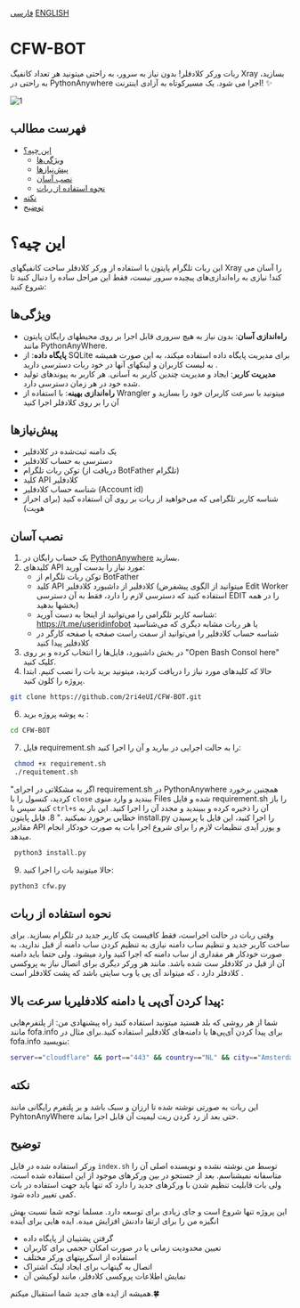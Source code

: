 [فارسی](https://github.com/2ri4eUI/CFW-BOT/blob/main/README-FA.md) 
[ENGLISH](https://github.com/2ri4eUI/CFW-BOT/blob/main/README.md)
# CFW-BOT
ربات ورکر کلادفلر! بدون نیاز به سرور، به راحتی میتونید هر تعداد کانفیگ Xray بسازید،  به راحتی در PythonAnywhere اجرا می شود. یک مسیرکوتاه به آزادی اینترنت! ✨

![1](https://github.com/2ri4eUI/CFW-BOT/assets/139592104/a2ff80e6-3c33-4443-9ee5-85b445e4a9f6)

## فهرست مطالب
- [این چیه؟](#این-چیه؟)
  - [ویژگی‌ها](#ویژگی‌ها)
  - [پیش‌نیازها](#پیش‌نیازها)
  - [نصب آسان](#نصب-آسان)
  - [نجوه استفاده از ربات](#نحوه-استفاده-از-ربات)
- [نکته](#نکته)
- [توضیح](#توضیح)

# این چیه؟
این ربات تلگرام پایتون با استفاده از ورکر کلادفلر ساخت کانفیگهای  Xray را آسان می کند! نیازی به راه‌اندازی‌های پیچیده سرور نیست، فقط این مراحل ساده را دنبال کنید تا شروع کنید:

## ویژگی‌ها
- **راه‌اندازی آسان**: بدون نیاز به هیچ سروری قابل اجرا بر روی محیطهای رایگان پایتون مانند PythonAnyWhere. 
- **پایگاه داده**: از SQLite برای مدیریت پایگاه داده استفاده میکند، به این صورت همیشه به لیست کاربران و لینکهای آنها در خود ربات دسترسی دارید . 
- **مدیریت کاربر**: ایجاد و مدیریت چندین کاربر به آسانی. هر کاربر به پیوندهای تولید شده خود در هر زمان دسترسی دارد.
- **راه‌اندازی بهینه**: با استفاده از Wrangler میتونید با سرعت کاربران خود را بسازید و آن را بر روی کلادفلر اجرا کنید

## پیش‌نیازها
- یک دامنه ثبت‌شده در کلادفلیر
- دسترسی به حساب کلادفلیر
- توکن ربات تلگرام (دریافت از BotFather تلگرام)
- کلید API کلادفلیر 
- شناسه حساب کلادفلیر (Account id)
- شناسه کاربر تلگرامی که می‌خواهید از ربات بر روی آن استفاده کنید (برای احراز هویت)

## نصب آسان
1. یک حساب رایگان در [PythonAnywhere](https://www.pythonanywhere.com) بسازید.
2. کلیدهای API مورد نیاز را بدست آورید:
   - توکن ربات تلگرام از BotFather
   - کلید API کلادفلیر از داشبورد کلادفلیر (میتوانید از الگوی پیشفرض Edit Worker  استفاده کنید که دسترسی لازم را دارد، فقط به آن دسترسی EDIT را در همه بخشها بدهید)
   - شناسه کاربر تلگرامی را می‌توانید از اینجا به دست آورید: https://t.me/useridinfobot یا هر ربات مشابه دیگری که می‌شناسید
   - شناسه حساب کلادفلیر را می‌توانید از سمت راست صفحه یا صفحه کارگر در کلادفلیر پیدا کنید
4. در بخش داشبورد، فایل‌ها را انتخاب کرده و بر روی "Open Bash Consol here" کلیک کنید.
5. حالا که کلیدهای مورد نیاز را دریافت کردید، میتونید برید بات را نصب کنیم. ابتدا پروژه را کلون کنید.
 ```bash
 git clone https://github.com/2ri4eUI/CFW-BOT.git
  ```
6. به پوشه پروژه برید :
```bash
cd CFW-BOT
```
7. فایل  requirement.sh را به حالت اجرایی در بیارید و آن را اجرا کنید:
```bash
 chmod +x requirement.sh
 ./requitement.sh
```
   "اگر به مشکلاتی در اجرای requirement.sh در PythonAnywhere همچنین برخورد کردید، کنسول را با `close` ببندید و وارد منوی Files شده و فایل requirement.sh را باز کنید سپس با `ctrl+s` آن را ذخیره کرده و ببیندید و مجدد آن را اجرا کنید. این بار به خطایی برخورد نمیکنید ."
8. فایل پایتون install.py را اجرا کنید، این فایل با پرسیدن مقادیر API و یوزر آیدی تنظیمات لازم را برای شروع اجرا بات به صورت خودکار انجام میدهد.
```bash
 python3 install.py
 ```
   9. حالا میتونید بات را اجرا کنید:
 ```bash
 python3 cfw.py
 ```

## نحوه استفاده از ربات
وقتی ربات در حالت اجراست، فقط کافیست یک کاربر جدید در تلگرام بسازید.
برای ساخت کاربر جدید و تنظیم ساب دامنه نیازی به تنظیم کردن ساب دامنه از قبل ندارید، به صورت خودکار هر مقداری از ساب دامنه که اجرا کنید وارد میشود. ولی حتما باید دامنه آن از قبل در کلادفلر ست شده باشد.
مانند هر ورکر دیگری برای اتصال نیاز به پروکسی کلادفلر دارد ، که میتواند آی پی یا وب سایتی باشد که پشت کلادفلر است . 
## پیدا کردن آی‌پی یا دامنه کلادفلیربا سرعت بالا:
شما از هر روشی که بلد هستید میتونید استفاده کنید راه پیشنهادی من:
از پلتفرم‌هایی مانند fofa.info برای پیدا کردن آی‌پی‌ها یا دامنه‌های کلادفلیر استفاده کنید.برای مثال در  fofa.info بنویسید:
```bash
server=="cloudflare" && port=="443" && country=="NL" && city=="Amsterdam"
```

## نکته
این ربات به صورتی نوشته شده تا ارزان و سبک باشد و بر پلتفرم رایگانی مانند PyhtonAnyWhere حتی بعد از رد کردن ریت لیمیت آن قابل اجرا بماند. 

## توضیح 
ورکر استفاده شده در فایل `index.sh` توسط من نوشته نشده و نویسنده اصلی آن را متاسفانه نمیشناسم. بعد از جستجو در بین ورکرهای موجود از این استفاده شده است، ولی بات قابلیت تنظیم شدن با ورکرهای جدید را دارد که تنها باید 
جهت استفاده در بات کمی تغییر داده شود.

این پروژه تنها شروع است و جای زیادی برای توسعه دارد. مسلما توجه شما نسبت بهش انگیزه من را برای ارتقا دادنش افزایش میده. 
ایده هایی برای آینده 
- گرفتن پشتیبان از پایگاه داده
- تعیین محدودیت زمانی یا در صورت امکان حجمی برای کاربران
- استفاده از اسکریپتهای ورکر مختلف
- اتصال به گیتهاب برای ایجاد لینک اشتراک
- نمایش اطلاعات پروکسی کلادفلر، مانند لوکیشن آن


همیشه از ایده های جدید شما استقبال میکنم.🍀
   
   
